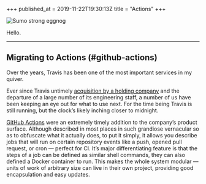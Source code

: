 +++
published_at = 2019-11-22T19:30:13Z
title = "Actions"
+++

![Sumo strong eggnog](/assets/images/nanoglyphs/005-actions/eggnog@2x.jpg)

Hello.

---

## Migrating to Actions (#github-actions)

Over the years, Travis has been one of the most important services in my quiver.

Ever since Travis untimely [acquisition by a holding company](https://news.ycombinator.com/item?id=18978251) and the departure of a large number of its engineering staff, a number of us have been keeping an eye out for what to use next. For the time being Travis is still running, but the clock’s likely inching closer to midnight.

[GitHub Actions](https://github.com/features/actions) were an extremely timely addition to the company’s product surface. Although described in most places in such grandiose vernacular so as to obfuscate what it actually does, to put it simply, it allows you describe jobs that will run on certain repository events like a push, opened pull request, or cron — perfect for CI. It’s major differentiating feature is that the steps of a job can be defined as similar shell commands, they can also defined a Docker container to run. This makes the whole system modular — units of work of arbitrary size can live in their own project, providing good encapsulation and easy updates.

